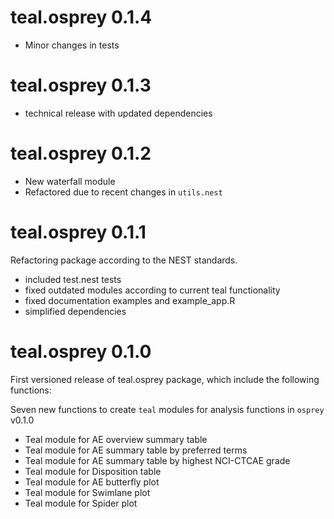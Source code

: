 # teal.osprey 0.1.4

* Minor changes in tests

# teal.osprey 0.1.3
* technical release with updated dependencies
 
# teal.osprey 0.1.2
- New waterfall module
- Refactored due to recent changes in `utils.nest`

# teal.osprey 0.1.1
Refactoring package according to the NEST standards.
- included test.nest tests
- fixed outdated modules according to current teal functionality
- fixed documentation examples and example_app.R
- simplified dependencies

# teal.osprey 0.1.0

First versioned release of teal.osprey package, which include the following functions:

Seven new functions to create `teal` modules for analysis functions in `osprey` v0.1.0
- Teal module for AE overview summary table
- Teal module for AE summary table by preferred terms
- Teal module for AE summary table by highest NCI-CTCAE grade
- Teal module for Disposition table
- Teal module for AE butterfly plot
- Teal module for Swimlane plot
- Teal module for Spider plot
